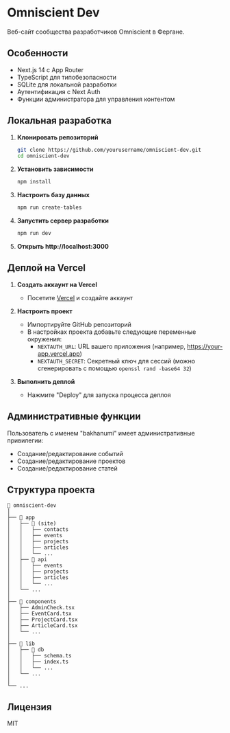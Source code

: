 # Omniscient Dev

Веб-сайт сообщества разработчиков Omniscient в Фергане.

## Особенности

- Next.js 14 с App Router
- TypeScript для типобезопасности
- SQLite для локальной разработки
- Аутентификация с Next Auth
- Функции администратора для управления контентом

## Локальная разработка

1. **Клонировать репозиторий**
   ```bash
   git clone https://github.com/yourusername/omniscient-dev.git
   cd omniscient-dev
   ```

2. **Установить зависимости**
   ```bash
   npm install
   ```

3. **Настроить базу данных**
   ```bash
   npm run create-tables
   ```

4. **Запустить сервер разработки**
   ```bash
   npm run dev
   ```

5. **Открыть http://localhost:3000**

## Деплой на Vercel

1. **Создать аккаунт на Vercel**
   - Посетите [Vercel](https://vercel.com) и создайте аккаунт

2. **Настроить проект**
   - Импортируйте GitHub репозиторий
   - В настройках проекта добавьте следующие переменные окружения:
     - `NEXTAUTH_URL`: URL вашего приложения (например, https://your-app.vercel.app)
     - `NEXTAUTH_SECRET`: Секретный ключ для сессий (можно сгенерировать с помощью `openssl rand -base64 32`)

3. **Выполнить деплой**
   - Нажмите "Deploy" для запуска процесса деплоя

## Административные функции

Пользователь с именем "bakhanumi" имеет административные привилегии:

- Создание/редактирование событий
- Создание/редактирование проектов
- Создание/редактирование статей

## Структура проекта

```
📁 omniscient-dev
│
├── 📁 app
│   ├── 📁 (site)
│   │   ├── contacts
│   │   ├── events
│   │   ├── projects
│   │   ├── articles
│   │   └── ...
│   ├── 📁 api
│   │   ├── events
│   │   ├── projects
│   │   ├── articles
│   │   └── ...
│   └── ...
│
├── 📁 components
│   ├── AdminCheck.tsx
│   ├── EventCard.tsx
│   ├── ProjectCard.tsx
│   ├── ArticleCard.tsx
│   └── ...
│
├── 📁 lib
│   ├── 📁 db
│   │   ├── schema.ts
│   │   ├── index.ts
│   │   └── ...
│   └── ...
│
└── ...
```

## Лицензия

MIT
